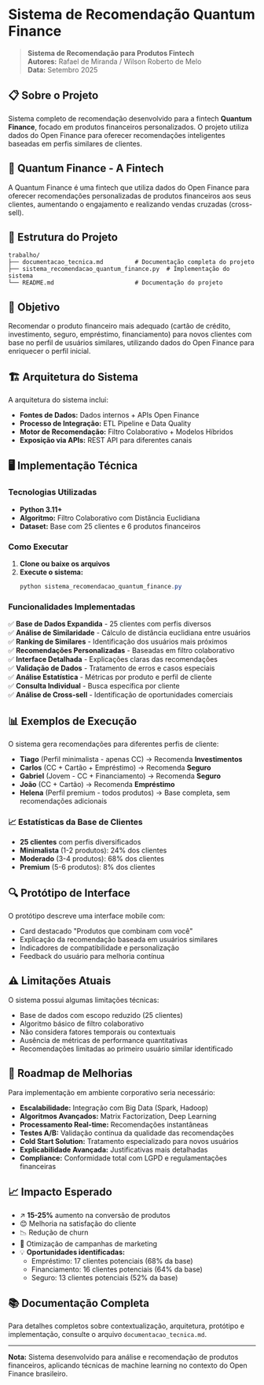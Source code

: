 # Sistema de Recomendação Quantum Finance

> **Sistema de Recomendação para Produtos Fintech**  
> **Autores:** Rafael de Miranda / Wilson Roberto de Melo  
> **Data:** Setembro 2025

## 📋 Sobre o Projeto

Sistema completo de recomendação desenvolvido para a fintech **Quantum Finance**, focado em produtos financeiros personalizados. O projeto utiliza dados do Open Finance para oferecer recomendações inteligentes baseadas em perfis similares de clientes.

## 🏢 Quantum Finance - A Fintech

A Quantum Finance é uma fintech que utiliza dados do Open Finance para oferecer recomendações personalizadas de produtos financeiros aos seus clientes, aumentando o engajamento e realizando vendas cruzadas (cross-sell).

## 📁 Estrutura do Projeto

```
trabalho/
├── documentacao_tecnica.md         # Documentação completa do projeto
├── sistema_recomendacao_quantum_finance.py  # Implementação do sistema
└── README.md                       # Documentação do projeto
```

## 🎯 Objetivo

Recomendar o produto financeiro mais adequado (cartão de crédito, investimento, seguro, empréstimo, financiamento) para novos clientes com base no perfil de usuários similares, utilizando dados do Open Finance para enriquecer o perfil inicial.

## 🏗️ Arquitetura do Sistema

A arquitetura do sistema inclui:

- **Fontes de Dados:** Dados internos + APIs Open Finance
- **Processo de Integração:** ETL Pipeline e Data Quality
- **Motor de Recomendação:** Filtro Colaborativo + Modelos Híbridos
- **Exposição via APIs:** REST API para diferentes canais

## 🖥️ Implementação Técnica

### Tecnologias Utilizadas
- **Python 3.11+**
- **Algoritmo:** Filtro Colaborativo com Distância Euclidiana
- **Dataset:** Base com 25 clientes e 6 produtos financeiros

### Como Executar

1. **Clone ou baixe os arquivos**
2. **Execute o sistema:**
   ```powershell
   python sistema_recomendacao_quantum_finance.py
   ```

### Funcionalidades Implementadas

✅ **Base de Dados Expandida** - 25 clientes com perfis diversos  
✅ **Análise de Similaridade** - Cálculo de distância euclidiana entre usuários  
✅ **Ranking de Similares** - Identificação dos usuários mais próximos  
✅ **Recomendações Personalizadas** - Baseadas em filtro colaborativo  
✅ **Interface Detalhada** - Explicações claras das recomendações  
✅ **Validação de Dados** - Tratamento de erros e casos especiais  
✅ **Análise Estatística** - Métricas por produto e perfil de cliente  
✅ **Consulta Individual** - Busca específica por cliente  
✅ **Análise de Cross-sell** - Identificação de oportunidades comerciais  

## 📊 Exemplos de Execução

O sistema gera recomendações para diferentes perfis de cliente:

- **Tiago** (Perfil minimalista - apenas CC) → Recomenda **Investimentos**
- **Carlos** (CC + Cartão + Empréstimo) → Recomenda **Seguro**  
- **Gabriel** (Jovem - CC + Financiamento) → Recomenda **Seguro**
- **João** (CC + Cartão) → Recomenda **Empréstimo**
- **Helena** (Perfil premium - todos produtos) → Base completa, sem recomendações adicionais

### 📈 Estatísticas da Base de Clientes
- **25 clientes** com perfis diversificados
- **Minimalista** (1-2 produtos): 24% dos clientes
- **Moderado** (3-4 produtos): 68% dos clientes  
- **Premium** (5-6 produtos): 8% dos clientes

## 🔍 Protótipo de Interface

O protótipo descreve uma interface mobile com:
- Card destacado "Produtos que combinam com você"
- Explicação da recomendação baseada em usuários similares
- Indicadores de compatibilidade e personalização
- Feedback do usuário para melhoria contínua

## ⚠️ Limitações Atuais

O sistema possui algumas limitações técnicas:
- Base de dados com escopo reduzido (25 clientes)
- Algoritmo básico de filtro colaborativo
- Não considera fatores temporais ou contextuais
- Ausência de métricas de performance quantitativas
- Recomendações limitadas ao primeiro usuário similar identificado

## 🚀 Roadmap de Melhorias

Para implementação em ambiente corporativo seria necessário:
- **Escalabilidade:** Integração com Big Data (Spark, Hadoop)
- **Algoritmos Avançados:** Matrix Factorization, Deep Learning
- **Processamento Real-time:** Recomendações instantâneas
- **Testes A/B:** Validação contínua da qualidade das recomendações
- **Cold Start Solution:** Tratamento especializado para novos usuários
- **Explicabilidade Avançada:** Justificativas mais detalhadas
- **Compliance:** Conformidade total com LGPD e regulamentações financeiras

## 📈 Impacto Esperado

- ↗️ **15-25%** aumento na conversão de produtos
- 😊 Melhoria na satisfação do cliente
- 📉 Redução de churn
- 🎯 Otimização de campanhas de marketing
- 💡 **Oportunidades identificadas:**
  - Empréstimo: 17 clientes potenciais (68% da base)
  - Financiamento: 16 clientes potenciais (64% da base)
  - Seguro: 13 clientes potenciais (52% da base)

## 📚 Documentação Completa

Para detalhes completos sobre contextualização, arquitetura, protótipo e implementação, consulte o arquivo `documentacao_tecnica.md`.

---

**Nota:** Sistema desenvolvido para análise e recomendação de produtos financeiros, aplicando técnicas de machine learning no contexto do Open Finance brasileiro.

